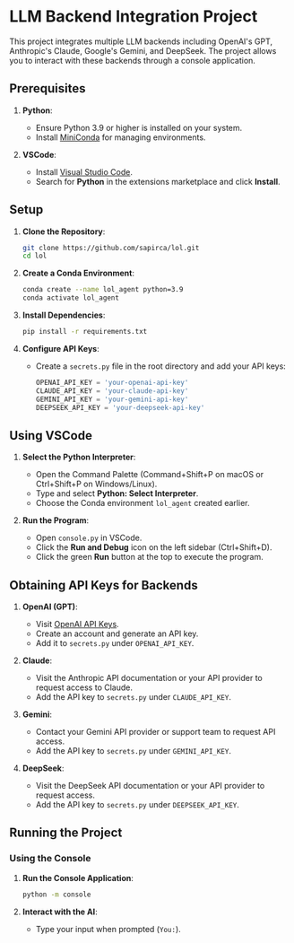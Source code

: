 # LLM Backend Integration Project

This project integrates multiple LLM backends including OpenAI's GPT, Anthropic's Claude, Google's Gemini, and DeepSeek. The project allows you to interact with these backends through a console application.

## Prerequisites

1. **Python**:
   - Ensure Python 3.9 or higher is installed on your system.
   - Install [MiniConda](https://docs.anaconda.com/miniconda/install/) for managing environments.

2. **VSCode**:
   - Install [Visual Studio Code](https://code.visualstudio.com/).
   - Search for **Python** in the extensions marketplace and click **Install**.

## Setup

1. **Clone the Repository**:
   ```bash
   git clone https://github.com/sapirca/lol.git
   cd lol
   ```

2. **Create a Conda Environment**:
   ```bash
   conda create --name lol_agent python=3.9
   conda activate lol_agent
   ```

3. **Install Dependencies**:
   ```bash
   pip install -r requirements.txt
   ```

4. **Configure API Keys**:
   - Create a `secrets.py` file in the root directory and add your API keys:
     ```python
     OPENAI_API_KEY = 'your-openai-api-key'
     CLAUDE_API_KEY = 'your-claude-api-key'
     GEMINI_API_KEY = 'your-gemini-api-key'
     DEEPSEEK_API_KEY = 'your-deepseek-api-key'
     ```

## Using VSCode

1. **Select the Python Interpreter**:
   - Open the Command Palette (Command+Shift+P on macOS or Ctrl+Shift+P on Windows/Linux).
   - Type and select **Python: Select Interpreter**.
   - Choose the Conda environment `lol_agent` created earlier.

2. **Run the Program**:
   - Open `console.py` in VSCode.
   - Click the **Run and Debug** icon on the left sidebar (Ctrl+Shift+D).
   - Click the green **Run** button at the top to execute the program.

## Obtaining API Keys for Backends

1. **OpenAI (GPT)**:
   - Visit [OpenAI API Keys](https://platform.openai.com/signup/).
   - Create an account and generate an API key.
   - Add it to `secrets.py` under `OPENAI_API_KEY`.

2. **Claude**:
   - Visit the Anthropic API documentation or your API provider to request access to Claude.
   - Add the API key to `secrets.py` under `CLAUDE_API_KEY`.

3. **Gemini**:
   - Contact your Gemini API provider or support team to request API access.
   - Add the API key to `secrets.py` under `GEMINI_API_KEY`.

4. **DeepSeek**:
   - Visit the DeepSeek API documentation or your API provider to request access.
   - Add the API key to `secrets.py` under `DEEPSEEK_API_KEY`.

## Running the Project

### Using the Console

1. **Run the Console Application**:
   ```bash
   python -m console
   ```

2. **Interact with the AI**:
   - Type your input when prompted (`You:`).
